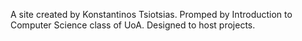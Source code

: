 A site created by Konstantinos Tsiotsias.
Promped by Introduction to Computer Science class of UoA.
Designed to host projects.
